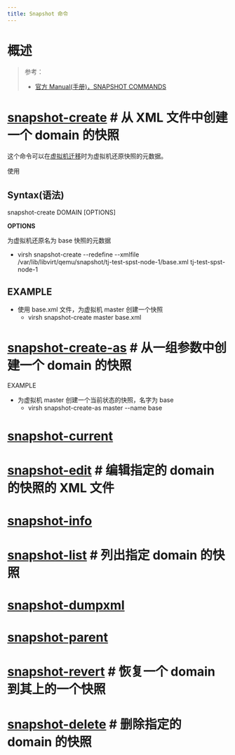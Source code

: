 ```yaml
---
title: Snapshot 命令
---
```


# 概述

> 参考：
> - [官方 Manual(手册)，SNAPSHOT COMMANDS](https://github.com/libvirt/libvirt/blob/master/docs/manpages/virsh.rst#snapshot-commands)

# [snapshot-create](https://github.com/libvirt/libvirt/blob/master/docs/manpages/virsh.rst#snapshot-create) # 从 XML 文件中创建一个 domain 的快照

这个命令可以在[虚拟机迁移](/docs/10.云原生/1.2.实现虚拟化的工具/虚拟化管理/虚拟化管理案例/虚拟机迁移.md)时为虚拟机还原快照的元数据。

使用

## Syntax(语法)

snapshot-create DOMAIN [OPTIONS]

**OPTIONS**

为虚拟机还原名为 base 快照的元数据

- virsh snapshot-create --redefine --xmlfile /var/lib/libvirt/qemu/snapshot/tj-test-spst-node-1/base.xml tj-test-spst-node-1

## EXAMPLE

- 使用 base.xml 文件，为虚拟机 master 创建一个快照
  - virsh snapshot-create master base.xml

# [snapshot-create-as](https://github.com/libvirt/libvirt/blob/master/docs/manpages/virsh.rst#snapshot-create-as) # 从一组参数中创建一个 domain 的快照

EXAMPLE

- 为虚拟机 master 创建一个当前状态的快照，名字为 base
  - virsh snapshot-create-as master --name base

# [snapshot-current](https://github.com/libvirt/libvirt/blob/master/docs/manpages/virsh.rst#snapshot-current)

# [snapshot-edit](https://github.com/libvirt/libvirt/blob/master/docs/manpages/virsh.rst#snapshot-edit) # 编辑指定的 domain 的快照的 XML 文件

# [snapshot-info](https://github.com/libvirt/libvirt/blob/master/docs/manpages/virsh.rst#snapshot-info)

# [snapshot-list](https://github.com/libvirt/libvirt/blob/master/docs/manpages/virsh.rst#snapshot-list) # 列出指定 domain 的快照

# [snapshot-dumpxml](https://github.com/libvirt/libvirt/blob/master/docs/manpages/virsh.rst#snapshot-dumpxml)

# [snapshot-parent](https://github.com/libvirt/libvirt/blob/master/docs/manpages/virsh.rst#snapshot-parent)

# [snapshot-revert](https://github.com/libvirt/libvirt/blob/master/docs/manpages/virsh.rst#snapshot-revert) # 恢复一个 domain 到其上的一个快照

# [snapshot-delete](https://github.com/libvirt/libvirt/blob/master/docs/manpages/virsh.rst#snapshot-delete) # 删除指定的 domain 的快照
